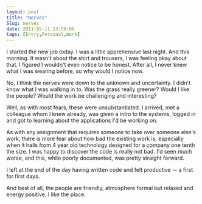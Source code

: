 ```yaml
---
layout: post
title: "Nerves"
Slug: nerves
date: 2011-05-11 13:59:00
tags: [Entry,Personal,Work]
---
```

I started the new job today. I was a little apprehensive last night. And this morning. It wasn't about the shirt and trousers, I was feeling okay about that. I figured I wouldn't even notice to be honest. After all, I never knew what I was wearing before, so why would I notice now.

No, I think the nerves were down to the unknown and uncertainty. I didn't know what I was walking in to. Was the grass really greener? Would I like the people? Would the work be challenging and interesting?

Well, as with most fears, these were unsubstantiated. I arrived, met a colleague whom I knew already, was given a intro to the systems, logged in and got to learning about the applications I'd be working on.

As with any assignment that requires someone to take over someone else's work, there is more fear about how bad the existing work is, especially when it hails from 4 year old technology designed for a company one tenth the size. I was happy to discover the code is really not bad. I'd seen much worse, and this, while poorly documented, was pretty straight forward.

I left at the end of the day having written code and felt productive -- a first for first days.

And best of all, the people are friendly, atmosphere formal but relaxed and energy positive. I like the place.
